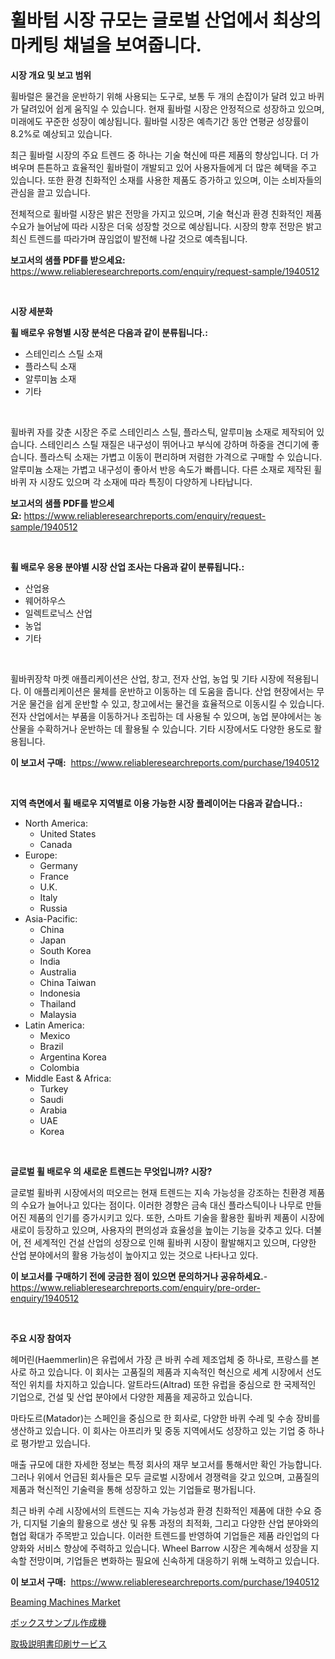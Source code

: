 <p><h1>휠바텀 시장 규모는 글로벌 산업에서 최상의 마케팅 채널을 보여줍니다.</h1></p><p><strong>시장 개요 및 보고 범위</strong></p>
<p><p>휠바럴은 물건을 운반하기 위해 사용되는 도구로, 보통 두 개의 손잡이가 달려 있고 바퀴가 달려있어 쉽게 움직일 수 있습니다. 현재 휠바럴 시장은 안정적으로 성장하고 있으며, 미래에도 꾸준한 성장이 예상됩니다. 휠바럴 시장은 예측기간 동안 연평균 성장률이 8.2%로 예상되고 있습니다.</p><p>최근 휠바럴 시장의 주요 트렌드 중 하나는 기술 혁신에 따른 제품의 향상입니다. 더 가벼우며 튼튼하고 효율적인 휠바럴이 개발되고 있어 사용자들에게 더 많은 혜택을 주고 있습니다. 또한 환경 친화적인 소재를 사용한 제품도 증가하고 있으며, 이는 소비자들의 관심을 끌고 있습니다.</p><p>전체적으로 휠바럴 시장은 밝은 전망을 가지고 있으며, 기술 혁신과 환경 친화적인 제품 수요가 늘어남에 따라 시장은 더욱 성장할 것으로 예상됩니다. 시장의 향후 전망은 밝고 최신 트렌드를 따라가며 끊임없이 발전해 나갈 것으로 예측됩니다.</p></p>
<p><strong>보고서의 샘플 PDF를 받으세요:</strong> <a href="https://www.reliableresearchreports.com/enquiry/request-sample/1940512">https://www.reliableresearchreports.com/enquiry/request-sample/1940512</a></p>
<p>&nbsp;</p>
<p><strong>시장 세분화</strong></p>
<p><strong>휠 배로우 유형별 시장 분석은 다음과 같이 분류됩니다.:</strong></p>
<p><ul><li>스테인리스 스틸 소재</li><li>플라스틱 소재</li><li>알루미늄 소재</li><li>기타</li></ul></p>
<p>&nbsp;</p>
<p><p>휠바퀴 자를 갖춘 시장은 주로 스테인리스 스틸, 플라스틱, 알루미늄 소재로 제작되어 있습니다. 스테인리스 스틸 재질은 내구성이 뛰어나고 부식에 강하며 하중을 견디기에 좋습니다. 플라스틱 소재는 가볍고 이동이 편리하며 저렴한 가격으로 구매할 수 있습니다. 알루미늄 소재는 가볍고 내구성이 좋아서 반응 속도가 빠릅니다. 다른 소재로 제작된 휠바퀴 자 시장도 있으며 각 소재에 따라 특징이 다양하게 나타납니다.</p></p>
<p><strong>보고서의 샘플 PDF를 받으세요:</strong>&nbsp;<a href="https://www.reliableresearchreports.com/enquiry/request-sample/1940512">https://www.reliableresearchreports.com/enquiry/request-sample/1940512</a></p>
<p>&nbsp;</p>
<p><strong> 휠 배로우 응용 분야별 시장 산업 조사는 다음과 같이 분류됩니다.:</strong></p>
<p><ul><li>산업용</li><li>웨어하우스</li><li>일렉트로닉스 산업</li><li>농업</li><li>기타</li></ul></p>
<p>&nbsp;</p>
<p><p>휠바퀴장착 마켓 애플리케이션은 산업, 창고, 전자 산업, 농업 및 기타 시장에 적용됩니다. 이 애플리케이션은 물체를 운반하고 이동하는 데 도움을 줍니다. 산업 현장에서는 무거운 물건을 쉽게 운반할 수 있고, 창고에서는 물건을 효율적으로 이동시킬 수 있습니다. 전자 산업에서는 부품을 이동하거나 조립하는 데 사용될 수 있으며, 농업 분야에서는 농산물을 수확하거나 운반하는 데 활용될 수 있습니다. 기타 시장에서도 다양한 용도로 활용됩니다.</p></p>
<p><strong>이 보고서 구매:</strong>&nbsp; <a href="https://www.reliableresearchreports.com/purchase/1940512">https://www.reliableresearchreports.com/purchase/1940512</a></p>
<p>&nbsp;</p>
<p><strong>지역 측면에서 휠 배로우 지역별로 이용 가능한 시장 플레이어는 다음과 같습니다.:</strong></p>
<p><ul>
    <li>
        North America:
        <ul>
            <li>United States</li>
            <li>Canada</li>
        </ul>
    </li>
    <li>
        Europe:
        <ul>
            <li>Germany</li>
            <li>France</li>
            <li>U.K.</li>
            <li>Italy</li>
            <li>Russia</li>
        </ul>
    </li>
    <li>
        Asia-Pacific:
        <ul>
            <li>China</li>
            <li>Japan</li>
            <li>South Korea</li>
            <li>India</li>
            <li>Australia</li>
            <li>China Taiwan</li>
            <li>Indonesia</li>
            <li>Thailand</li>
            <li>Malaysia</li>
        </ul>
    </li>
    <li>
        Latin America:
        <ul>
            <li>Mexico</li>
            <li>Brazil</li>
            <li>Argentina Korea</li>
            <li>Colombia</li>
        </ul>
    </li>
    <li>
        Middle East & Africa:
        <ul>
            <li>Turkey</li>
            <li>Saudi</li>
            <li>Arabia</li>
            <li>UAE</li>
            <li>Korea</li>
        </ul>
    </li>
    </ul></p>
<p>&nbsp;</p>
<p><strong>글로벌 휠 배로우 의 새로운 트렌드는 무엇입니까? 시장?</strong></p>
<p><p>글로벌 휠바퀴 시장에서의 떠오르는 현재 트렌드는 지속 가능성을 강조하는 친환경 제품의 수요가 늘어나고 있다는 점이다. 이러한 경향은 금속 대신 플라스틱이나 나무로 만들어진 제품의 인기를 증가시키고 있다. 또한, 스마트 기술을 활용한 휠바퀴 제품이 시장에 새로이 등장하고 있으며, 사용자의 편의성과 효율성을 높이는 기능을 갖추고 있다. 더불어, 전 세계적인 건설 산업의 성장으로 인해 휠바퀴 시장이 활발해지고 있으며, 다양한 산업 분야에서의 활용 가능성이 높아지고 있는 것으로 나타나고 있다.</p></p>
<p><strong>이 보고서를 구매하기 전에 궁금한 점이 있으면 문의하거나 공유하세요.</strong>- <a href="https://www.reliableresearchreports.com/enquiry/pre-order-enquiry/1940512">https://www.reliableresearchreports.com/enquiry/pre-order-enquiry/1940512</a></p>
<p>&nbsp;</p>
<p><strong>주요 시장 참여자</strong></p>
<p><p>헤머린(Haemmerlin)은 유럽에서 가장 큰 바퀴 수레 제조업체 중 하나로, 프랑스를 본사로 하고 있습니다. 이 회사는 고품질의 제품과 지속적인 혁신으로 세계 시장에서 선도적인 위치를 차지하고 있습니다. 알트라드(Altrad) 또한 유럽을 중심으로 한 국제적인 기업으로, 건설 및 산업 분야에서 다양한 제품을 제공하고 있습니다.</p><p>마타도르(Matador)는 스페인을 중심으로 한 회사로, 다양한 바퀴 수레 및 수송 장비를 생산하고 있습니다. 이 회사는 아프리카 및 중동 지역에서도 성장하고 있는 기업 중 하나로 평가받고 있습니다.</p><p>매출 규모에 대한 자세한 정보는 특정 회사의 재무 보고서를 통해서만 확인 가능합니다. 그러나 위에서 언급된 회사들은 모두 글로벌 시장에서 경쟁력을 갖고 있으며, 고품질의 제품과 혁신적인 기술력을 통해 성장하고 있는 기업들로 평가됩니다.</p><p>최근 바퀴 수레 시장에서의 트렌드는 지속 가능성과 환경 친화적인 제품에 대한 수요 증가, 디지털 기술의 활용으로 생산 및 유통 과정의 최적화, 그리고 다양한 산업 분야와의 협업 확대가 주목받고 있습니다. 이러한 트렌드를 반영하여 기업들은 제품 라인업의 다양화와 서비스 향상에 주력하고 있습니다. Wheel Barrow 시장은 계속해서 성장을 지속할 전망이며, 기업들은 변화하는 필요에 신속하게 대응하기 위해 노력하고 있습니다.</p></p>
<p><strong>이 보고서 구매:</strong>&nbsp;&nbsp;<a href="https://www.reliableresearchreports.com/purchase/1940512">https://www.reliableresearchreports.com/purchase/1940512</a></p>
<p><p><a href="https://view.publitas.com/reportprime-1/beaming-machines-market-size-2024-2031-global-industrial-analysis-key-geographical-regions-market-share-top-key-players-product-types-and-forecast-research-report/">Beaming Machines Market</a></p><p><a href="https://medium.com/@gregost89076vddcv/%E7%AE%B1%E3%82%B5%E3%83%B3%E3%83%97%E3%83%AB%E8%A3%BD%E9%80%A0%E6%A9%9F%E5%B8%82%E5%A0%B4%E8%A6%8F%E6%A8%A1-cagr-%E3%83%88%E3%83%AC%E3%83%B3%E3%83%892024-2030-0551bef591a5">ボックスサンプル作成機</a></p><p><a href="https://medium.com/@lelanadden5645/%E5%8F%96%E6%89%B1%E8%AA%AC%E6%98%8E%E6%9B%B8%E5%8D%B0%E5%88%B7%E3%82%B5%E3%83%BC%E3%83%93%E3%82%B9%E3%81%AE%E5%B8%82%E5%A0%B4%E3%82%B7%E3%82%A7%E3%82%A2%E3%81%AE%E5%A4%89%E9%81%B7%E3%81%A8%E5%B8%82%E5%A0%B4%E6%88%90%E9%95%B7%E3%81%AE%E3%83%88%E3%83%AC%E3%83%B3%E3%83%892024%E5%B9%B4%E3%81%8B%E3%82%892031%E5%B9%B4%E3%81%BE%E3%81%A7-924378a277b8">取扱説明書印刷サービス</a></p></p>
